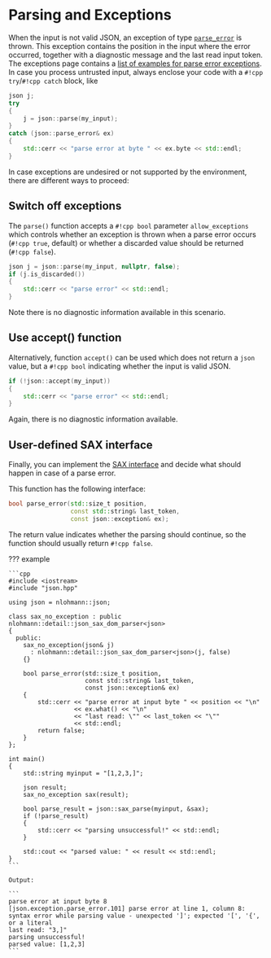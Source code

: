 # Parsing and Exceptions

When the input is not valid JSON, an exception of type [`parse_error`](../../home/exceptions.md#parse-errors) is thrown.
This exception contains the position in the input where the error occurred, together with a diagnostic message and the
last read input token. The exceptions page contains a
[list of examples for parse error exceptions](../../home/exceptions.md#parse-errors). In case you process untrusted
input, always enclose your code with a `#!cpp try`/`#!cpp catch` block, like

```cpp
json j;
try
{
    j = json::parse(my_input);
}
catch (json::parse_error& ex)
{
    std::cerr << "parse error at byte " << ex.byte << std::endl;
}
```

In case exceptions are undesired or not supported by the environment, there are different ways to proceed:


## Switch off exceptions

The `parse()` function accepts a `#!cpp bool` parameter `allow_exceptions` which controls whether an exception is
thrown when a parse error occurs (`#!cpp true`, default) or whether a discarded value should be returned
(`#!cpp false`).

```cpp
json j = json::parse(my_input, nullptr, false);
if (j.is_discarded())
{
    std::cerr << "parse error" << std::endl;
}
```

Note there is no diagnostic information available in this scenario.

## Use accept() function

Alternatively, function `accept()` can be used which does not return a `json` value, but a `#!cpp bool` indicating
whether the input is valid JSON.

```cpp
if (!json::accept(my_input))
{
    std::cerr << "parse error" << std::endl;
}
```

Again, there is no diagnostic information available.


## User-defined SAX interface

Finally, you can implement the [SAX interface](sax_interface.md) and decide what should happen in case of a parse error.

This function has the following interface:

```cpp
bool parse_error(std::size_t position,
                 const std::string& last_token,
                 const json::exception& ex);
```

The return value indicates whether the parsing should continue, so the function should usually return `#!cpp false`.

??? example

    ```cpp
    #include <iostream>
    #include "json.hpp"
    
    using json = nlohmann::json;
    
    class sax_no_exception : public nlohmann::detail::json_sax_dom_parser<json>
    {
      public:
        sax_no_exception(json& j)
          : nlohmann::detail::json_sax_dom_parser<json>(j, false)
        {}
        
        bool parse_error(std::size_t position,
                         const std::string& last_token,
                         const json::exception& ex)
        {
            std::cerr << "parse error at input byte " << position << "\n"
                      << ex.what() << "\n"
                      << "last read: \"" << last_token << "\""
                      << std::endl;
            return false;
        }
    };
    
    int main()
    {
        std::string myinput = "[1,2,3,]";
    
        json result;
        sax_no_exception sax(result);
        
        bool parse_result = json::sax_parse(myinput, &sax);
        if (!parse_result)
        {
            std::cerr << "parsing unsuccessful!" << std::endl;
        }
        
        std::cout << "parsed value: " << result << std::endl;
    }
    ```

    Output:
    
    ```
    parse error at input byte 8
    [json.exception.parse_error.101] parse error at line 1, column 8: syntax error while parsing value - unexpected ']'; expected '[', '{', or a literal
    last read: "3,]"
    parsing unsuccessful!
    parsed value: [1,2,3]
    ```
